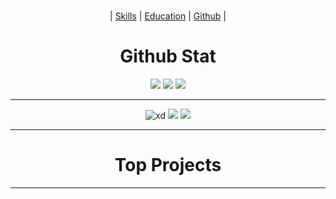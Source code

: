<br>
<div align="center">

| <a color="green" href="SKILLS.html">Skills</a> | <a href="EDU.html">Education</a> | <a href="GITHUB.html">Github</a> |

</div>

<div align="center">
  <h1>Github Stat </h1>
  <img src="https://visitor-badge.glitch.me/badge?page_id=Aditya664.Aditya664"/>
<img src="https://img.shields.io/github/followers/Aditya664?label=Follow&style=social)](https://github.com/Aditya664"/>
  <img src="https://badges.pufler.dev/repos/Aditya664"/>
 
            
  <hr>
 <img src="https://activity-graph.herokuapp.com/graph?username=Aditya664&theme=redical&hide_border=true&area=true" alt="xd"/>
 <img src="https://github-readme-stats.vercel.app/api?username=Aditya664&show_icons=true&theme=radical"/>
 <img src="https://github-readme-stats.vercel.app/api/top-langs/?username=Aditya664&langs_count=8&theme=radical&layout=compact"/>
  <hr>
  <h1>Top Projects</h1>
  <hr>
</div>
